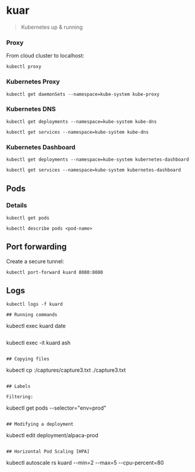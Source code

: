 # kuar

>Kubernetes up & running

### Proxy

From cloud cluster to localhost:

```
kubectl proxy
```

### Kubernetes Proxy

```
kubectl get daemonSets --namespace=kube-system kube-proxy
```

### Kubernetes DNS

```
kubectl get deployments --namespace=kube-system kube-dns
```

```
kubectl get services --namespace=kube-system kube-dns
```

### Kubernetes Dashboard

```
kubectl get deployments --namespace=kube-system kubernetes-dashboard
```

```
kubectl get services --namespace=kube-system kubernetes-dashboard
```

## Pods

### Details

```
kubectl get pods
```

```
kubectl describe pods <pod-name>
```

## Port forwarding

Create a secure tunnel:

```
kubectl port-forward kuard 8080:8080
```

## Logs

```
kubectl logs -f kuard

## Running commands

```
kubectl exec kuard date
```

```
kubectl exec -it kuard ash
```

## Copying files

```
kubectl cp <pod-name>:/captures/capture3.txt ./capture3.txt
```

## Labels

Filtering:

```
kubectl get pods --selector="env=prod"
```

## Modifying a deployment

```
kubectl edit deployment/alpaca-prod
```

## Horizontal Pod Scaling [HPA]

```
kubectl autoscale rs kuard --min=2 --max=5 --cpu-percent=80
```
